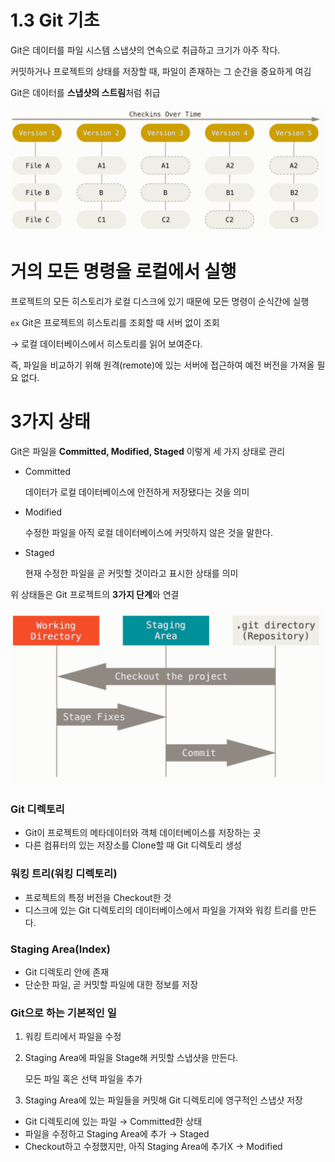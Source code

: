 # 1.3 Git 기초

Git은 데이터를 파일 시스템 스냅샷의 연속으로 취급하고 크기가 아주 작다.

커밋하거나 프로젝트의 상태를 저장할 때, 파일이 존재하는 그 순간을 중요하게 여김

Git은 데이터를 **스냅샷의 스트림**처럼 취급

<img src="image/1.3/1.png" style="width: 600px; ">

# 거의 모든 명령을 로컬에서 실행

프로젝트의 모든 히스토리가 로컬 디스크에 있기 때문에 모든 명령이 순식간에 실행

`ex` Git은 프로젝트의 히스토리를 조회할 때 서버 없이 조회

→ 로컬 데이터베이스에서 히스토리를 읽어 보여준다.

즉, 파일을 비교하기 위해 원격(remote)에 있는 서버에 접근하여 예전 버전을 가져올 필요 없다.

# 3가지 상태

Git은 파일을 **Committed, Modified, Staged** 이렇게 세 가지 상태로 관리

- Committed
    
    데이터가 로컬 데이터베이스에 안전하게 저장됐다는 것을 의미
    
- Modified
    
    수정한 파일을 아직 로컬 데이터베이스에 커밋하지 않은 것을 말한다.
    
- Staged
    
    현재 수정한 파일을 곧 커밋할 것이라고 표시한 상태를 의미
    

위 상태들은 Git 프로젝트의 **3가지 단계**와 연결

<img src="image/1.3/2.png" style="width: 600px;">

### **Git 디렉토리**

- Git이 프로젝트의 메타데이터와 객체 데이터베이스를 저장하는 곳
- 다른 컴퓨터의 있는 저장소를 Clone할 때 Git 디렉토리 생성

### 워킹 트리(워킹 디렉토리)

- 프로젝트의 특정 버전을 Checkout한 것
- 디스크에 있는 Git 디렉토리의 데이터베이스에서 파일을 가져와 워킹 트리를 만든다.

### Staging Area(Index)

- Git 디렉토리 안에 존재
- 단순한 파일, 곧 커밋할 파일에 대한 정보를 저장

### Git으로 하는 기본적인 일

1. 워킹 트리에서 파일을 수정
2. Staging Area에 파일을 Stage해 커밋할 스냅샷을 만든다.
    
    모든 파일 혹은 선택 파일을 추가
    
3. Staging Area에 있는 파일들을 커밋해 Git 디렉토리에 영구적인 스냅샷 저장

- Git 디렉토리에 있는 파일 → Committed한 상태
- 파일을 수정하고 Staging Area에 추가 → Staged
- Checkout하고 수정했지만, 아직 Staging Area에 추가X → Modified